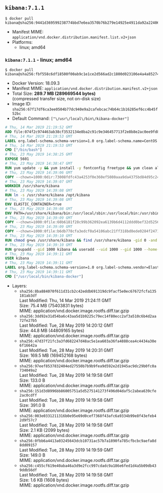 ## `kibana:7.1.1`

```console
$ docker pull kibana@sha256:9441d369599238774bbd7e6ea3570b76b279e14925e4911da92a2240665a3283
```

-	Manifest MIME: `application/vnd.docker.distribution.manifest.list.v2+json`
-	Platforms:
	-	linux; amd64

### `kibana:7.1.1` - linux; amd64

```console
$ docker pull kibana@sha256:fbf558c6df18500f00ab9c1e1ce2d566ad2c1800d023106e4a4a85274b0d40cd
```

-	Docker Version: 18.09.3
-	Manifest MIME: `application/vnd.docker.distribution.manifest.v2+json`
-	Total Size: **289.7 MB (289669544 bytes)**  
	(compressed transfer size, not on-disk size)
-	Image ID: `sha256:67f17df6ca3ee0504b77dc940e9a2cafebcac74b64c1b16285ef6cc4b45f52bc`
-	Default Command: `["\/usr\/local\/bin\/kibana-docker"]`

```dockerfile
# Thu, 14 Mar 2019 21:19:52 GMT
ADD file:074f2c974463ab38cf3532134e8ba2c91c9e346457713f2e8b8e2ac0ee9fd83d in / 
# Thu, 14 Mar 2019 21:19:53 GMT
LABEL org.label-schema.schema-version=1.0 org.label-schema.name=CentOS Base Image org.label-schema.vendor=CentOS org.label-schema.license=GPLv2 org.label-schema.build-date=20190305
# Thu, 14 Mar 2019 21:19:53 GMT
CMD ["/bin/bash"]
# Thu, 23 May 2019 14:38:25 GMT
EXPOSE 5601
# Thu, 23 May 2019 14:38:47 GMT
RUN yum update -y && yum install -y fontconfig freetype && yum clean all
# Thu, 23 May 2019 14:39:06 GMT
COPY --chown=1000:0dir:73008fdfc43a4253f0e360ef5080aaa9da4375bd84d95c24b59e248ff215f50d in /usr/share/kibana 
# Thu, 23 May 2019 14:39:07 GMT
WORKDIR /usr/share/kibana
# Thu, 23 May 2019 14:39:08 GMT
RUN ln -s /usr/share/kibana /opt/kibana
# Thu, 23 May 2019 14:39:08 GMT
ENV ELASTIC_CONTAINER=true
# Thu, 23 May 2019 14:39:08 GMT
ENV PATH=/usr/share/kibana/bin:/usr/local/sbin:/usr/local/bin:/usr/sbin:/usr/bin:/sbin:/bin
# Thu, 23 May 2019 14:39:09 GMT
COPY --chown=1000:0file:60b6181f28c99b362092ea6139b6d4112ddd0bef32d52563c33b26bdc2b51318 in /usr/share/kibana/config/kibana.yml 
# Thu, 23 May 2019 14:39:09 GMT
COPY --chown=1000:0file:b6db778cfa3edcf0a54106abc21ff318bd0ede0284f2471172623218dc89d6ae in /usr/local/bin/ 
# Thu, 23 May 2019 14:39:10 GMT
RUN chmod g+ws /usr/share/kibana && find /usr/share/kibana -gid 0 -and -not -perm /g+w -exec chmod g+w {} \;
# Thu, 23 May 2019 14:39:10 GMT
RUN groupadd --gid 1000 kibana && useradd --uid 1000 --gid 1000 --home-dir /usr/share/kibana --no-create-home kibana
# Thu, 23 May 2019 14:39:11 GMT
USER kibana
# Thu, 23 May 2019 14:39:11 GMT
LABEL org.label-schema.schema-version=1.0 org.label-schema.vendor=Elastic org.label-schema.name=kibana org.label-schema.version=7.1.1 org.label-schema.url=https://www.elastic.co/products/kibana org.label-schema.vcs-url=https://github.com/elastic/kibana license=Elastic License
# Thu, 23 May 2019 14:39:11 GMT
CMD ["/usr/local/bin/kibana-docker"]
```

-	Layers:
	-	`sha256:8ba884070f611d31cb2c42eddb691319dc9facf5e0ec67672fcfa135181ab3df`  
		Last Modified: Thu, 14 Mar 2019 21:24:11 GMT  
		Size: 75.4 MB (75403831 bytes)  
		MIME: application/vnd.docker.image.rootfs.diff.tar.gzip
	-	`sha256:3dd92e31d54ba6c43aa5d1b9225c79ec14f80ecc2af3a510c6b4d2aa72fe27b5`  
		Last Modified: Tue, 28 May 2019 14:20:12 GMT  
		Size: 44.8 MB (44809165 bytes)  
		MIME: application/vnd.docker.image.rootfs.diff.tar.gzip
	-	`sha256:47d37f21fc3a3fd682247d48ac5e1ea603a36fa4888cea4c4434a30e6f16642a`  
		Last Modified: Tue, 28 May 2019 14:20:31 GMT  
		Size: 169.5 MB (169452168 bytes)  
		MIME: application/vnd.docker.image.rootfs.diff.tar.gzip
	-	`sha256:97eef8537832404ed27550b7b9b9fea9d592e2d1945ac9dc29b0fc0a734049a2`  
		Last Modified: Tue, 28 May 2019 14:19:58 GMT  
		Size: 133.0 B  
		MIME: application/vnd.docker.image.rootfs.diff.tar.gzip
	-	`sha256:151d3d8996bb86005751a5d5275141273f496d04daf5c2abea639cfe2ac0cdff`  
		Last Modified: Tue, 28 May 2019 14:19:58 GMT  
		Size: 391.0 B  
		MIME: application/vnd.docker.image.rootfs.diff.tar.gzip
	-	`sha256:003e0331211316b0e95e69d0cef7368f43afc6a9334b99e8f43efeb42d9f57c7`  
		Last Modified: Tue, 28 May 2019 14:19:58 GMT  
		Size: 2.1 KB (2099 bytes)  
		MIME: application/vnd.docker.image.rootfs.diff.tar.gzip
	-	`sha256:0fbb6a4413a03245643dcb10731ac57b7a1890fa785cfbcbc9aefa8d8dd09157`  
		Last Modified: Tue, 28 May 2019 14:19:59 GMT  
		Size: 149.0 B  
		MIME: application/vnd.docker.image.rootfs.diff.tar.gzip
	-	`sha256:c455cf619e40aba46a3d9e2fcc997cdadc9a186e6fed1d4a5b09db439ddb56df`  
		Last Modified: Tue, 28 May 2019 14:19:58 GMT  
		Size: 1.6 KB (1608 bytes)  
		MIME: application/vnd.docker.image.rootfs.diff.tar.gzip

